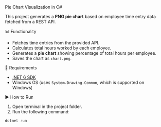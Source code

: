   Pie Chart Visualization in C#

This project generates a **PNG pie chart** based on employee time entry data fetched from a REST API.

 📊 Functionality
- Fetches time entries from the provided API.
- Calculates total hours worked by each employee.
- Generates a **pie chart** showing percentage of total hours per employee.
- Saves the chart as `chart.png`.

 🔧 Requirements
- [.NET 6 SDK](https://dotnet.microsoft.com/en-us/download/dotnet/6.0)
- Windows OS (uses `System.Drawing.Common`, which is supported on Windows)

 ▶️ How to Run
1. Open terminal in the project folder.
2. Run the following command:

```bash
dotnet run
